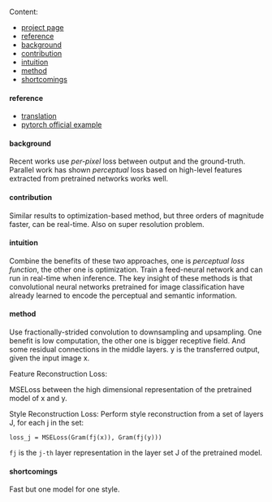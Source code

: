 Content:
+ [project page](https://cs.stanford.edu/people/jcjohns/eccv16/)
+ [reference](#reference)
+ [background](#background)
+ [contribution](#contribution)
+ [intuition](#intuition)
+ [method](#method)
+ [shortcomings](#shortcomings)

#### reference 
+ [translation](https://www.jianshu.com/p/b728752a70e9)
+ [pytorch official example](https://github.com/pytorch/examples/tree/master/fast_neural_style)

#### background
Recent works use *per-pixel* loss between output and the ground-truth. Parallel work has shown
*perceptual* loss based on high-level features extracted from pretrained networks works well.

#### contribution
Similar results to optimization-based method, but three orders of magnitude faster, 
can be real-time. Also on super resolution problem.

#### intuition
Combine the benefits of these two approaches, one is *perceptual loss function*, the other
one is optimization. Train a feed-neural network and can run in real-time when inference.
The key insight of these methods is that convolutional neural networks pretrained for image
classification have already learned to encode the perceptual and semantic information.

#### method
Use fractionally-strided convolution to downsampling and upsampling. One benefit is low
computation, the other one is bigger receptive field. And some residual connections in the 
middle layers.
y is the transferred output, given the input image x.

Feature Reconstruction Loss:

MSELoss between the high dimensional representation of the pretrained model of x and y.

Style Reconstruction Loss:
Perform style reconstruction from a set of layers J, for each j in the set:

`loss_j = MSELoss(Gram(fj(x)), Gram(fj(y)))`

`fj` is the `j-th` layer representation in the layer set J of the pretrained model. 

#### shortcomings
Fast but one model for one style.
